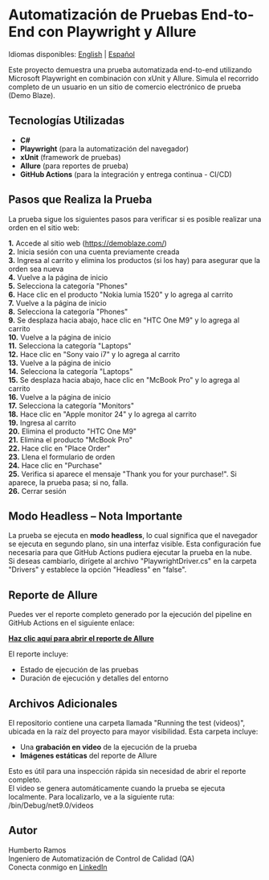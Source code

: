 # Automatización de Pruebas End-to-End con Playwright y Allure

Idiomas disponibles: [English](README.md) | [Español](README.es.md)<br>

Este proyecto demuestra una prueba automatizada end-to-end utilizando Microsoft Playwright en combinación con xUnit y Allure. Simula el recorrido completo de un usuario en un sitio de comercio electrónico de prueba (Demo Blaze).

## Tecnologías Utilizadas

- **C#**
- **Playwright** (para la automatización del navegador)
- **xUnit** (framework de pruebas)
- **Allure** (para reportes de prueba)
- **GitHub Actions** (para la integración y entrega continua - CI/CD)

## Pasos que Realiza la Prueba

La prueba sigue los siguientes pasos para verificar si es posible realizar una orden en el sitio web:

**1.** Accede al sitio web (https://demoblaze.com/)<br>
**2.** Inicia sesión con una cuenta previamente creada<br>
**3.** Ingresa al carrito y elimina los productos (si los hay) para asegurar que la orden sea nueva<br>
**4.** Vuelve a la página de inicio<br>
**5.** Selecciona la categoría "Phones"<br>
**6.** Hace clic en el producto "Nokia lumia 1520" y lo agrega al carrito<br>
**7.** Vuelve a la página de inicio<br>
**8.** Selecciona la categoría "Phones"<br>
**9.** Se desplaza hacia abajo, hace clic en "HTC One M9" y lo agrega al carrito<br>
**10.** Vuelve a la página de inicio<br>
**11.** Selecciona la categoría "Laptops"<br>
**12.** Hace clic en "Sony vaio i7" y lo agrega al carrito<br>
**13.** Vuelve a la página de inicio<br>
**14.** Selecciona la categoría "Laptops"<br>
**15.** Se desplaza hacia abajo, hace clic en "McBook Pro" y lo agrega al carrito<br>
**16.** Vuelve a la página de inicio<br>
**17.** Selecciona la categoría "Monitors"<br>
**18.** Hace clic en "Apple monitor 24" y lo agrega al carrito<br>
**19.** Ingresa al carrito<br>
**20.** Elimina el producto "HTC One M9"<br>
**21.** Elimina el producto "McBook Pro"<br>
**22.** Hace clic en "Place Order"<br>
**23.** Llena el formulario de orden<br>
**24.** Hace clic en "Purchase"<br>
**25.** Verifica si aparece el mensaje "Thank you for your purchase!". Si aparece, la prueba pasa; si no, falla.<br>
**26.** Cerrar sesión

## Modo Headless – Nota Importante

La prueba se ejecuta en **modo headless**, lo cual significa que el navegador se ejecuta en segundo plano, sin una interfaz visible. Esta configuración fue necesaria para que GitHub Actions pudiera ejecutar la prueba en la nube.<br>
Si deseas cambiarlo, dirígete al archivo "PlaywrightDriver.cs" en la carpeta "Drivers" y establece la opción "Headless" en "false".

## Reporte de Allure

Puedes ver el reporte completo generado por la ejecución del pipeline en GitHub Actions en el siguiente enlace:

[**Haz clic aquí para abrir el reporte de Allure**](https://humber-ramos.github.io/Automation-CSharp-Playwright/)

El reporte incluye:
- Estado de ejecución de las pruebas
- Duración de ejecución y detalles del entorno

## Archivos Adicionales

El repositorio contiene una carpeta llamada "Running the test (videos)", ubicada en la raíz del proyecto para mayor visibilidad. Esta carpeta incluye:
- Una **grabación en video** de la ejecución de la prueba
- **Imágenes estáticas** del reporte de Allure

Esto es útil para una inspección rápida sin necesidad de abrir el reporte completo.<br>
El video se genera automáticamente cuando la prueba se ejecuta localmente. Para localizarlo, ve a la siguiente ruta:<br>
/bin/Debug/net9.0/videos

## Autor

Humberto Ramos  
Ingeniero de Automatización de Control de Calidad (QA)<br>
Conecta conmigo en [LinkedIn](https://www.linkedin.com/in/humberto-ramos-580121249/)
